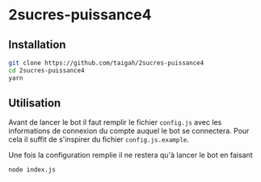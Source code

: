 # 2sucres-puissance4

## Installation

```bash
git clone https://github.com/taigah/2sucres-puissance4
cd 2sucres-puissance4
yarn
```

## Utilisation

Avant de lancer le bot il faut remplir le fichier `config.js` avec les informations de connexion du compte auquel le bot se connectera. Pour cela il suffit de s'inspirer du fichier `config.js.example`.

Une fois la configuration remplie il ne restera qu'à lancer le bot en faisant

```bash
node index.js
```